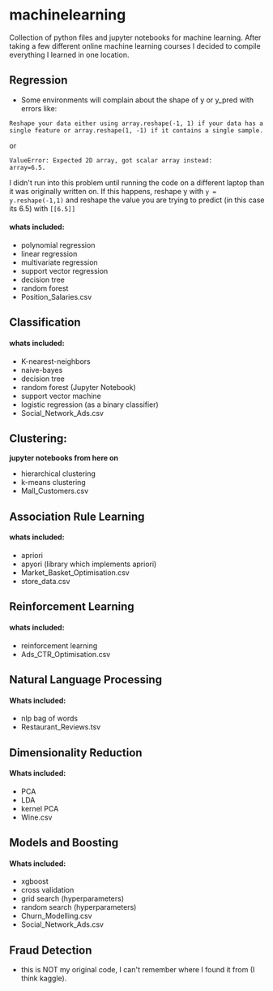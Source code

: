 # machinelearning
Collection of python files and jupyter notebooks for machine learning. After taking a few different online machine learning courses I decided to compile everything I learned in one location.

## Regression
- Some environments will complain about the shape of y or y_pred with errors like: 

```
Reshape your data either using array.reshape(-1, 1) if your data has a single feature or array.reshape(1, -1) if it contains a single sample.
```

or

```
ValueError: Expected 2D array, got scalar array instead:
array=6.5.
```
I didn't run into this problem until running the code on a different laptop than it was originally written on. If this happens, reshape y with `y = y.reshape(-1,1)` and reshape the value you are trying to predict (in this case its 6.5) with `[[6.5]]`

#### whats included:
- polynomial regression
- linear regression
- multivariate regression
- support vector regression
- decision tree
- random forest
- Position_Salaries.csv


## Classification

#### whats included:
- K-nearest-neighbors
- naive-bayes
- decision tree
- random forest (Jupyter Notebook)
- support vector machine
- logistic regression (as a binary classifier)
- Social_Network_Ads.csv


## Clustering:
**jupyter notebooks from here on**
- hierarchical clustering
- k-means clustering
- Mall_Customers.csv


## Association Rule Learning

#### whats included:
- apriori
- apyori (library which implements apriori)
- Market_Basket_Optimisation.csv
- store_data.csv

## Reinforcement Learning

#### whats included:
- reinforcement learning
- Ads_CTR_Optimisation.csv

## Natural Language Processing

#### Whats included:
- nlp bag of words
- Restaurant_Reviews.tsv

## Dimensionality Reduction

#### Whats included:
- PCA
- LDA
- kernel PCA
- Wine.csv 

## Models and Boosting

#### Whats included:
- xgboost
- cross validation
- grid search (hyperparameters)
- random search (hyperparameters)
- Churn_Modelling.csv
- Social_Network_Ads.csv

## Fraud Detection
 - this is NOT my original code, I can't remember where I found it from (I think kaggle). 






